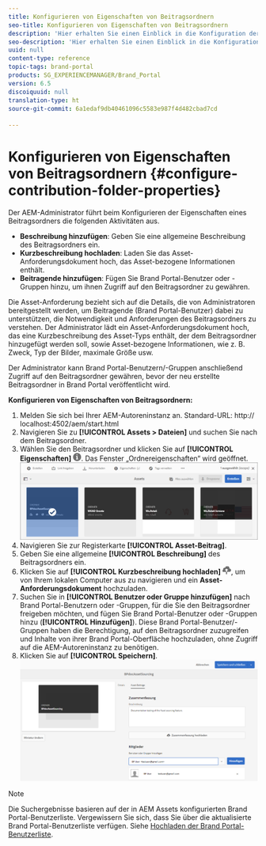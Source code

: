 ```yaml
---
title: Konfigurieren von Eigenschaften von Beitragsordnern
seo-title: Konfigurieren von Eigenschaften von Beitragsordnern
description: 'Hier erhalten Sie einen Einblick in die Konfiguration der Eigenschaften eines Beitragsordners in AEM Assets. '
seo-description: 'Hier erhalten Sie einen Einblick in die Konfiguration der Eigenschaften eines Beitragsordners in AEM Assets. '
uuid: null
content-type: reference
topic-tags: brand-portal
products: SG_EXPERIENCEMANAGER/Brand_Portal
version: 6.5
discoiquuid: null
translation-type: ht
source-git-commit: 6a1edaf9db40461096c5583e987f4d482cbad7cd

---
```



# Konfigurieren von Eigenschaften von Beitragsordnern {#configure-contribution-folder-properties}

Der AEM-Administrator führt beim Konfigurieren der Eigenschaften eines Beitragsordners die folgenden Aktivitäten aus.

* **Beschreibung hinzufügen**: Geben Sie eine allgemeine Beschreibung des Beitragsordners ein.
* **Kurzbeschreibung hochladen**: Laden Sie das Asset-Anforderungsdokument hoch, das Asset-bezogene Informationen enthält.
* **Beitragende hinzufügen**: Fügen Sie Brand Portal-Benutzer oder -Gruppen hinzu, um ihnen Zugriff auf den Beitragsordner zu gewähren.

Die Asset-Anforderung bezieht sich auf die Details, die von Administratoren bereitgestellt werden, um Beitragende (Brand Portal-Benutzer) dabei zu unterstützen, die Notwendigkeit und Anforderungen des Beitragsordners zu verstehen. Der Administrator lädt ein Asset-Anforderungsdokument hoch, das eine Kurzbeschreibung des Asset-Typs enthält, der dem Beitragsordner hinzugefügt werden soll, sowie Asset-bezogene Informationen, wie z. B. Zweck, Typ der Bilder, maximale Größe usw.

Der Administrator kann Brand Portal-Benutzern/-Gruppen anschließend Zugriff auf den Beitragsordner gewähren, bevor der neu erstellte Beitragsordner in Brand Portal veröffentlicht wird.

**Konfigurieren von Eigenschaften von Beitragsordnern:**
1. Melden Sie sich bei Ihrer AEM-Autoreninstanz an.
Standard-URL: http:// localhost:4502/aem/start.html
1. Navigieren Sie zu **[!UICONTROL Assets &gt; Dateien]** und suchen Sie nach dem Beitragsordner.
1. Wählen Sie den Beitragsordner und klicken Sie auf **[!UICONTROL Eigenschaften]** ![](assets/properties.png). Das Fenster „Ordnereigenschaften“ wird geöffnet.
   ![](assets/contribution-folder-property1.png)
1. Navigieren Sie zur Registerkarte **[!UICONTROL Asset-Beitrag]**.
1. Geben Sie eine allgemeine **[!UICONTROL Beschreibung]** des Beitragsordners ein.
1. Klicken Sie auf **[!UICONTROL Kurzbeschreibung hochladen]** ![](assets/upload.png), um von Ihrem lokalen Computer aus zu navigieren und ein **Asset-Anforderungsdokument** hochzuladen.
1. Suchen Sie in **[!UICONTROL Benutzer oder Gruppe hinzufügen]** nach Brand Portal-Benutzern oder -Gruppen, für die Sie den Beitragsordner freigeben möchten, und fügen Sie Brand Portal-Benutzer oder -Gruppen hinzu (**[!UICONTROL Hinzufügen]**).
Diese Brand Portal-Benutzer/-Gruppen haben die Berechtigung, auf den Beitragsordner zuzugreifen und Inhalte von ihrer Brand Portal-Oberfläche hochzuladen, ohne Zugriff auf die AEM-Autoreninstanz zu benötigen.
1. Klicken Sie auf **[!UICONTROL Speichern]**.
   ![](assets/contribution-folder-property2.png)

>[!NOTE]
>
>Die Suchergebnisse basieren auf der in AEM Assets konfigurierten Brand Portal-Benutzerliste. Vergewissern Sie sich, dass Sie über die aktualisierte Brand Portal-Benutzerliste verfügen. Siehe [Hochladen der Brand Portal-Benutzerliste](brand-portal-configure-asset-sourcing.md).